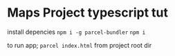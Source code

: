 # Maps Project typescript tut

install depencies
`npm i -g parcel-bundler`
`npm i`

to run app;
`parcel index.html` from project root dir